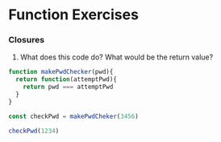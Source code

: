# Function Exercises

### Closures
1. What does this code do? What would be the return value?

```javascript
function makePwdChecker(pwd){
  return function(attemptPwd){
    return pwd === attemptPwd
  }
}

const checkPwd = makePwdCheker(3456)

checkPwd(1234)
```